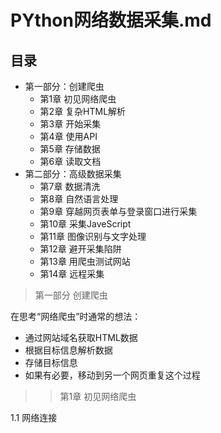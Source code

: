 PYthon网络数据采集.md
===

目录
---
- 第一部分：创建爬虫
    - 第1章 初见网络爬虫
    - 第2章 复杂HTML解析
    - 第3章 开始采集
    - 第4章 使用API
    - 第5章 存储数据
    - 第6章 读取文档
- 第二部分：高级数据采集
    - 第7章 数据清洗
    - 第8章 自然语言处理
    - 第9章 穿越网页表单与登录窗口进行采集
    - 第10章 采集JaveScript
    - 第11章 图像识别与文字处理
    - 第12章 避开采集陷阱
    - 第13章 用爬虫测试网站
    - 第14章 远程采集

>第一部分 创建爬虫

在思考“网络爬虫”时通常的想法：
- 通过网站域名获取HTML数据
- 根据目标信息解析数据
- 存储目标信息
- 如果有必要，移动到另一个网页重复这个过程

>>第1章 初见网络爬虫

 1.1 网络连接
